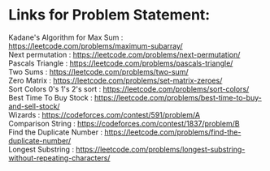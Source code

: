 # Links for Problem Statement:
Kadane's Algorithm for Max Sum : https://leetcode.com/problems/maximum-subarray/ \
Next permutation : https://leetcode.com/problems/next-permutation/ \
Pascals Triangle : https://leetcode.com/problems/pascals-triangle/ \
Two Sums : https://leetcode.com/problems/two-sum/ \
Zero Matrix : https://leetcode.com/problems/set-matrix-zeroes/ \
Sort Colors 0's 1's 2's sort : https://leetcode.com/problems/sort-colors/ \
Best Time To Buy Stock : https://leetcode.com/problems/best-time-to-buy-and-sell-stock/ \
Wizards : https://codeforces.com/contest/591/problem/A \
Comparison String : https://codeforces.com/contest/1837/problem/B \
Find the Duplicate Number : https://leetcode.com/problems/find-the-duplicate-number/ \
Longest Substring : https://leetcode.com/problems/longest-substring-without-repeating-characters/

